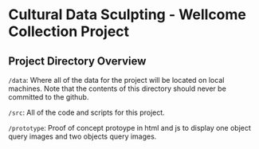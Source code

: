 # Cultural Data Sculpting - Wellcome Collection Project



## Project Directory Overview

`/data`:
Where all of the data for the project will be located on local machines. Note that the contents of this directory should never be committed to the github.

`/src`: 
All of the code and scripts for this project.

`/prototype`:
Proof of concept protoype in html and js to display one object query images and two objects query images. 
